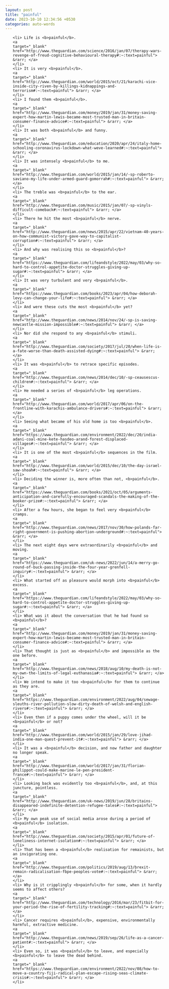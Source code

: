 ```yaml
---
layout: post
title: "painful"
date: 2023-10-10 12:34:56 +0530
categories: auto-words
---
```

<ol>

    <li> Life is <b>painful</b>.
    <a 
    target="_blank" 
    href="http://www.theguardian.com/science/2016/jan/07/therapy-wars-revenge-of-freud-cognitive-behavioural-therapy#:~:text=painful"> &rarr; </a>
    </li>
    <li> It is very <b>painful</b>.
    <a 
    target="_blank" 
    href="http://www.theguardian.com/world/2015/oct/21/karachi-vice-inside-city-riven-by-killings-kidnappings-and-terrorism#:~:text=painful"> &rarr; </a>
    </li>
    <li> I found them <b>painful</b>.
    <a 
    target="_blank" 
    href="http://www.theguardian.com/money/2019/jan/31/money-saving-expert-how-martin-lewis-became-most-trusted-man-in-britain-consumer-finance-advice#:~:text=painful"> &rarr; </a>
    </li>
    <li> It was both <b>painful</b> and funny.
    <a 
    target="_blank" 
    href="http://www.theguardian.com/education/2020/apr/24/italy-home-schooling-coronavirus-lockdown-what-weve-learned#:~:text=painful"> &rarr; </a>
    </li>
    <li> It was intensely <b>painful</b> to me.
    <a 
    target="_blank" 
    href="http://www.theguardian.com/world/2015/jan/14/-sp-roberto-saviano-my-life-under-armed-guard-gomorrah#:~:text=painful"> &rarr; </a>
    </li>
    <li> The treble was <b>painful</b> to the ear.
    <a 
    target="_blank" 
    href="http://www.theguardian.com/music/2015/jan/07/-sp-vinyls-difficult-comeback#:~:text=painful"> &rarr; </a>
    </li>
    <li> There he hit the most <b>painful</b> nerve.
    <a 
    target="_blank" 
    href="http://www.theguardian.com/news/2015/apr/22/vietnam-40-years-on-how-communist-victory-gave-way-to-capitalist-corruption#:~:text=painful"> &rarr; </a>
    </li>
    <li> And why was realising this so <b>painful</b>?
    <a 
    target="_blank" 
    href="https://www.theguardian.com/lifeandstyle/2022/may/03/why-so-hard-to-control-appetite-doctor-struggles-giving-up-sugar#:~:text=painful"> &rarr; </a>
    </li>
    <li> It was very turbulent and very <b>painful</b>.
    <a 
    target="_blank" 
    href="https://www.theguardian.com/books/2023/apr/04/how-deborah-levy-can-change-your-life#:~:text=painful"> &rarr; </a>
    </li>
    <li> And were these cuts the most <b>painful</b> yet?
    <a 
    target="_blank" 
    href="http://www.theguardian.com/news/2014/nov/24/-sp-is-saving-newcastle-mission-impossible#:~:text=painful"> &rarr; </a>
    </li>
    <li> Nor did she respond to any <b>painful</b> stimuli.
    <a 
    target="_blank" 
    href="http://www.theguardian.com/society/2017/jul/20/when-life-is-a-fate-worse-than-death-assisted-dying#:~:text=painful"> &rarr; </a>
    </li>
    <li> It was <b>painful</b> to retrace specific episodes.
    <a 
    target="_blank" 
    href="http://www.theguardian.com/news/2014/dec/10/-sp-ceausescus-children#:~:text=painful"> &rarr; </a>
    </li>
    <li> He needed a series of <b>painful</b> leg operations.
    <a 
    target="_blank" 
    href="http://www.theguardian.com/world/2017/apr/06/on-the-frontline-with-karachis-ambulance-drivers#:~:text=painful"> &rarr; </a>
    </li>
    <li> Seeing what became of his old home is too <b>painful</b>.
    <a 
    target="_blank" 
    href="https://www.theguardian.com/environment/2022/dec/20/india-adani-coal-mine-kete-hasdeo-arand-forest-displaced-villages#:~:text=painful"> &rarr; </a>
    </li>
    <li> It is one of the most <b>painful</b> sequences in the film.
    <a 
    target="_blank" 
    href="http://www.theguardian.com/world/2015/dec/10/the-day-israel-saw-shoah#:~:text=painful"> &rarr; </a>
    </li>
    <li> Deciding the winner is, more often than not, <b>painful</b>.
    <a 
    target="_blank" 
    href="https://www.theguardian.com/books/2021/oct/05/arguments-anticipation-and-carefully-encouraged-scandals-the-making-of-the-booker-prize#:~:text=painful"> &rarr; </a>
    </li>
    <li> After a few hours, she began to feel very <b>painful</b> cramps.
    <a 
    target="_blank" 
    href="http://www.theguardian.com/news/2017/nov/30/how-polands-far-right-government-is-pushing-abortion-underground#:~:text=painful"> &rarr; </a>
    </li>
    <li> The next eight days were extraordinarily <b>painful</b> and moving.
    <a 
    target="_blank" 
    href="https://www.theguardian.com/uk-news/2022/jun/14/a-merry-go-round-of-buck-passing-inside-the-four-year-grenfell-inquiry#:~:text=painful"> &rarr; </a>
    </li>
    <li> What started off as pleasure would morph into <b>painful</b> excess.
    <a 
    target="_blank" 
    href="https://www.theguardian.com/lifeandstyle/2022/may/03/why-so-hard-to-control-appetite-doctor-struggles-giving-up-sugar#:~:text=painful"> &rarr; </a>
    </li>
    <li> What was it about the conversation that he had found so <b>painful</b>?
    <a 
    target="_blank" 
    href="http://www.theguardian.com/money/2019/jan/31/money-saving-expert-how-martin-lewis-became-most-trusted-man-in-britain-consumer-finance-advice#:~:text=painful"> &rarr; </a>
    </li>
    <li> That thought is just as <b>painful</b> and impossible as the one before.
    <a 
    target="_blank" 
    href="http://www.theguardian.com/news/2018/aug/10/my-death-is-not-my-own-the-limits-of-legal-euthanasia#:~:text=painful"> &rarr; </a>
    </li>
    <li> We intend to make it too <b>painful</b> for them to continue as they are.
    <a 
    target="_blank" 
    href="https://www.theguardian.com/environment/2022/aug/04/sewage-sleuths-river-pollution-slow-dirty-death-of-welsh-and-english-rivers#:~:text=painful"> &rarr; </a>
    </li>
    <li> Even then if a puppy comes under the wheel, will it be <b>painful</b> or not?
    <a 
    target="_blank" 
    href="http://www.theguardian.com/world/2015/jan/29/love-jihad-india-one-man-quest-prevent-it#:~:text=painful"> &rarr; </a>
    </li>
    <li> It was a <b>painful</b> decision, and now father and daughter no longer speak.
    <a 
    target="_blank" 
    href="http://www.theguardian.com/world/2017/jan/31/florian-philippot-could-make-marine-le-pen-president-france#:~:text=painful"> &rarr; </a>
    </li>
    <li> Looking back was evidently too <b>painful</b>, and, at this juncture, pointless.
    <a 
    target="_blank" 
    href="http://www.theguardian.com/uk-news/2019/jun/28/britains-disappeared-indefinite-detention-refugee-tales#:~:text=painful"> &rarr; </a>
    </li>
    <li> My own peak use of social media arose during a period of <b>painful</b> isolation.
    <a 
    target="_blank" 
    href="http://www.theguardian.com/society/2015/apr/01/future-of-loneliness-internet-isolation#:~:text=painful"> &rarr; </a>
    </li>
    <li> That has been a <b>painful</b> realisation for remainists, but an invigorating one.
    <a 
    target="_blank" 
    href="http://www.theguardian.com/politics/2019/aug/13/brexit-remain-radicalisation-fbpe-peoples-vote#:~:text=painful"> &rarr; </a>
    </li>
    <li> Why is it cripplingly <b>painful</b> for some, when it hardly seems to affect others?
    <a 
    target="_blank" 
    href="http://www.theguardian.com/technology/2016/mar/23/fitbit-for-your-period-the-rise-of-fertility-tracking#:~:text=painful"> &rarr; </a>
    </li>
    <li> Cancer requires <b>painful</b>, expensive, environmentally harmful, extractive medicine.
    <a 
    target="_blank" 
    href="http://www.theguardian.com/news/2019/sep/26/life-as-a-cancer-patient#:~:text=painful"> &rarr; </a>
    </li>
    <li> Even so, it was <b>painful</b> to leave, and especially <b>painful</b> to leave the dead behind.
    <a 
    target="_blank" 
    href="https://www.theguardian.com/environment/2022/nov/08/how-to-move-a-country-fiji-radical-plan-escape-rising-seas-climate-crisis#:~:text=painful"> &rarr; </a>
    </li>